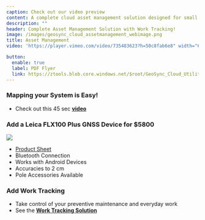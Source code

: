 ```yaml
---
caption: Check out our video preview
content: A complete cloud asset management solution designed for small to medium size utilities with flexible database templates for water, sewer, storm, and gas.  This a proven easy to use secure solution with built-in work tracking, reporting tools and premium technical support.  Utilizing standard GIS, database, and reporting formats the solution integrates with existing GIS systems providing seamless importing, exporting, and merging tools.
description: ""
header: Complete Asset Management Solution with Work Tracking!
image: /images/geosync_cloud_assetmanagement_webimage.png
title: Asset Management
video: 'https://player.vimeo.com/video/735483623?h=50c8fab6e8" width="640" height="564" frameborder="0" allow="autoplay; fullscreen" allowfullscreen'

button:
  enable: true
  label: PDF Flyer
  link: https://ztools.blob.core.windows.net/$root/GeoSync_Cloud_UtilityBundle_Flyer.pdf
---
```


### Mapping your System is Easy!

* Check out this 45 sec **[video](https://vimeo.com/734988953)**

### Add a Leica FLX100 Plus GNSS Device for $5800

![](/images/leica_zeno_flx100.png)

* [Product Sheet](https://ztools.blob.core.windows.net/$root/Leica%20Zeno%20FLX100%20plus%20DS%20971467%200522%20en.pdf)
* Bluetooth Connection
* Works with Android Devices
* Accuracies to 2 cm
* Pole Accessories Available

### Add Work Tracking

* Take control of your preventive maintenance and everyday work
* See the **[Work Tracking Solution](https://start.geosync.cloud/solutions/work-tracking/)**
